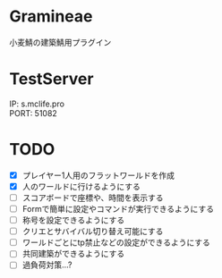 # Gramineae
小麦鯖の建築鯖用プラグイン  

# TestServer
IP: s.mclife.pro  
PORT: 51082

# TODO  
- [x] プレイヤー1人用のフラットワールドを作成 
- [x] 人のワールドに行けるようにする
- [ ] スコアボードで座標や、時間を表示する
- [ ] Formで簡単に設定やコマンドが実行できるようにする
- [ ] 称号を設定できるようにする
- [ ] クリエとサバイバル切り替え可能にする 
- [ ] ワールドごとにtp禁止などの設定ができるようにする
- [ ] 共同建築ができるようにする
- [ ] 過負荷対策...?
